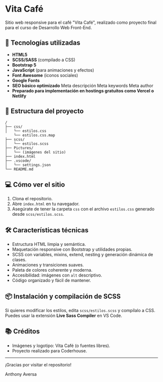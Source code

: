 ﻿# Vita Café

Sitio web responsive para el café "Vita Café", realizado como proyecto final para el curso de Desarrollo Web Front-End.

## 🚀 Tecnologías utilizadas

- **HTML5**  
- **SCSS/SASS** (compilado a CSS)
- **Bootstrap 5**
- **JavaScript** (para animaciones y efectos)
- **Font Awesome** (iconos sociales)
- **Google Fonts**
- **SEO básico optimizado**
Meta descripción
Meta keywords
Meta author
- **Preparado para implementación en hostings gratuitos como Vercel o Netlify**

## 📁 Estructura del proyecto

```
/
├── css/
│   └── estilos.css
    └── estilos.css.map
├── scss/
│   └── estilos.scss
├── Pictures/
│   └── (imágenes del sitio)
├── index.html
├── .vscode/
│   └── settings.json
└── README.md
```

## 💻 Cómo ver el sitio

1. Clona el repositorio.
2. Abre `index.html` en tu navegador.
3. Asegúrate de tener la carpeta `css` con el archivo `estilos.css` generado desde `scss/estilos.scss`.

## 🛠️ Características técnicas

- Estructura HTML limpia y semántica.
- Maquetación responsive con Bootstrap y utilidades propias.
- SCSS con variables, mixins, extend, nesting y generación dinámica de clases.
- Animaciones y transiciones suaves.
- Paleta de colores coherente y moderna.
- Accesibilidad: imágenes con `alt` descriptivo.
- Código organizado y fácil de mantener.

## 📦 Instalación y compilación de SCSS

Si quieres modificar los estilos, edita `scss/estilos.scss` y compílalo a CSS.  
Puedes usar la extensión **Live Sass Compiler** en VS Code.

## 📚 Créditos

- Imágenes y logotipo: Vita Café (o fuentes libres).
- Proyecto realizado para Coderhouse.

---

¡Gracias por visitar el repositorio!


Anthony Aversa
